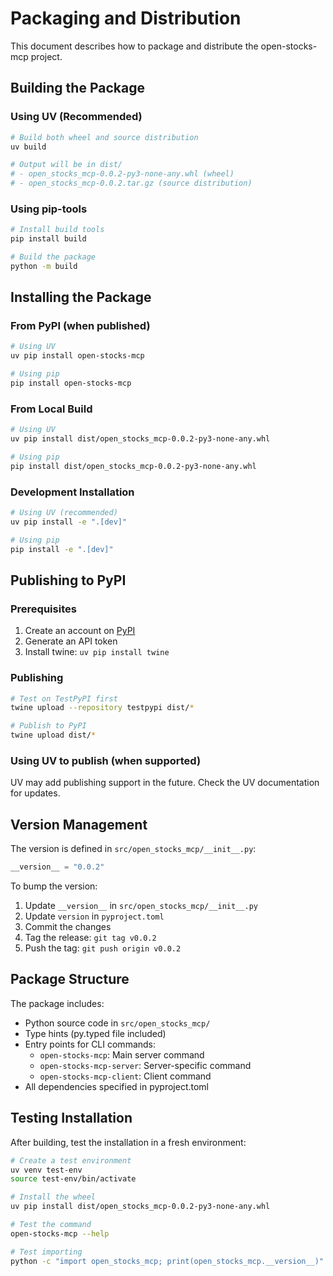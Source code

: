 # Packaging and Distribution

This document describes how to package and distribute the open-stocks-mcp project.

## Building the Package

### Using UV (Recommended)

```bash
# Build both wheel and source distribution
uv build

# Output will be in dist/
# - open_stocks_mcp-0.0.2-py3-none-any.whl (wheel)
# - open_stocks_mcp-0.0.2.tar.gz (source distribution)
```

### Using pip-tools

```bash
# Install build tools
pip install build

# Build the package
python -m build
```

## Installing the Package

### From PyPI (when published)

```bash
# Using UV
uv pip install open-stocks-mcp

# Using pip
pip install open-stocks-mcp
```

### From Local Build

```bash
# Using UV
uv pip install dist/open_stocks_mcp-0.0.2-py3-none-any.whl

# Using pip
pip install dist/open_stocks_mcp-0.0.2-py3-none-any.whl
```

### Development Installation

```bash
# Using UV (recommended)
uv pip install -e ".[dev]"

# Using pip
pip install -e ".[dev]"
```

## Publishing to PyPI

### Prerequisites

1. Create an account on [PyPI](https://pypi.org)
2. Generate an API token
3. Install twine: `uv pip install twine`

### Publishing

```bash
# Test on TestPyPI first
twine upload --repository testpypi dist/*

# Publish to PyPI
twine upload dist/*
```

### Using UV to publish (when supported)

UV may add publishing support in the future. Check the UV documentation for updates.

## Version Management

The version is defined in `src/open_stocks_mcp/__init__.py`:

```python
__version__ = "0.0.2"
```

To bump the version:
1. Update `__version__` in `src/open_stocks_mcp/__init__.py`
2. Update `version` in `pyproject.toml`
3. Commit the changes
4. Tag the release: `git tag v0.0.2`
5. Push the tag: `git push origin v0.0.2`

## Package Structure

The package includes:
- Python source code in `src/open_stocks_mcp/`
- Type hints (py.typed file included)
- Entry points for CLI commands:
  - `open-stocks-mcp`: Main server command
  - `open-stocks-mcp-server`: Server-specific command
  - `open-stocks-mcp-client`: Client command
- All dependencies specified in pyproject.toml

## Testing Installation

After building, test the installation in a fresh environment:

```bash
# Create a test environment
uv venv test-env
source test-env/bin/activate

# Install the wheel
uv pip install dist/open_stocks_mcp-0.0.2-py3-none-any.whl

# Test the command
open-stocks-mcp --help

# Test importing
python -c "import open_stocks_mcp; print(open_stocks_mcp.__version__)"
```